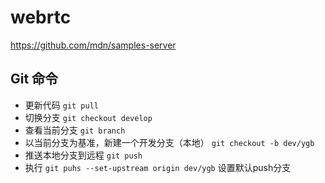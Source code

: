 # webrtc


https://github.com/mdn/samples-server

## Git 命令

- 更新代码 `git pull `
- 切换分支 `git checkout develop`
- 查看当前分支 `git branch`
- 以当前分支为基准，新建一个开发分支（本地）  `git checkout -b dev/ygb`
- 推送本地分支到远程 `git push`
- 执行 `git puhs --set-upstream origin dev/ygb` 设置默认push分支